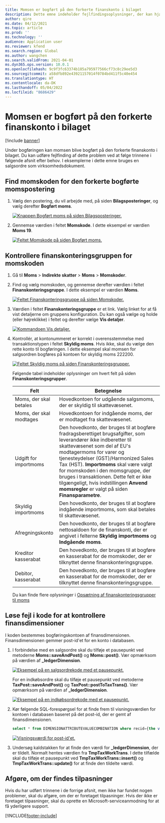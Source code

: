 ```yaml
---
title: Momsen er bogført på den forkerte finanskonto i bilaget
description: Dette emne indeholder fejlfindingsoplysninger, der kan hjælpe, når moms bogføres på den forkerte finanskonto i bilaget.
author: qire
ms.date: 04/12/2021
ms.topic: article
ms.prod: ''
ms.technology: ''
audience: Application user
ms.reviewer: kfend
ms.search.region: Global
ms.author: wangchen
ms.search.validFrom: 2021-04-01
ms.dyn365.ops.version: 10.0.1
ms.openlocfilehash: 9c9f3fc63374b185a795977566cf73c8c29ee5d3
ms.sourcegitcommit: a58dfb892e43921157014f0784bd411f5c40e454
ms.translationtype: HT
ms.contentlocale: da-DK
ms.lasthandoff: 05/04/2022
ms.locfileid: "8686429"
---
```

# <a name="tax-is-posted-to-the-wrong-ledger-account-in-the-voucher"></a>Momsen er bogført på den forkerte finanskonto i bilaget

[!include [banner](../includes/banner.md)]

Under bogføringen kan momsen blive bogført på den forkerte finanskonto i bilaget. Du kan udføre fejlfinding af dette problem ved at følge trinnene i følgende afsnit efter behov. I eksemplerne i dette emne bruges en salgsordre som virksomhedsdokument.

## <a name="find-the-tax-code-of-the-incorrectly-posted-tax-transaction"></a>Find momskoden for den forkerte bogførte momspostering

1. Vælg den postering, du vil arbejde med, på siden **Bilagsposteringer**, og vælg derefter **Bogført moms**.

    [![Knappen Bogført moms på siden Bilagsposteringer.](./media/tax-posted-to-wrong-ledger-account-Picture1.png)](./media/tax-posted-to-wrong-ledger-account-Picture1.png)

2. Gennemse værdien i feltet **Momskode**. I dette eksempel er værdien **Moms 19**.

    [![Feltet Momskode på siden Bogført moms.](./media/tax-posted-to-wrong-ledger-account-Picture2.png)](./media/tax-posted-to-wrong-ledger-account-Picture2.png)

## <a name="check-the-ledger-posting-group-of-the-tax-code"></a>Kontrollere finanskonteringsgruppen for momskoden

1. Gå til **Moms** \> **Indirekte skatter** \> **Moms** \> **Momskoder**.
2. Find og vælg momskoden, og gennemse derefter værdien i feltet **Finanskonteringsgruppe**. I dette eksempel er værdien **Moms**.

    [![Feltet Finanskonteringsgruppe på siden Momskoder.](./media/tax-posted-to-wrong-ledger-account-Picture3.png)](./media/tax-posted-to-wrong-ledger-account-Picture3.png)

3. Værdien i feltet **Finanskonteringsgruppe** er et link. Vælg linket for at få vist detaljerne om gruppens konfiguration. Du kan også vælge og holde (eller højreklikke) i feltet og derefter vælge **Vis detaljer**.

    [![Kommandoen Vis detaljer.](./media/tax-posted-to-wrong-ledger-account-Picture4.png)](./media/tax-posted-to-wrong-ledger-account-Picture4.png)

4. Kontrollér, at kontonummeret er korrekt i overensstemmelse med transaktionstypen i feltet **Skyldig moms**. Hvis ikke, skal du vælge den rette konto til bogføringen. I dette eksempel skal momsen for salgsordren bogføres på kontoen for skyldig moms 222200.

    [![Feltet Skyldig moms på siden Finanskonteringsgrupper.](./media/tax-posted-to-wrong-ledger-account-Picture5.png)](./media/tax-posted-to-wrong-ledger-account-Picture5.png)

    Følgende tabel indeholder oplysninger om hvert felt på siden **Finanskonteringsgrupper**.

    | Felt                  | Betegnelse |
    |------------------------|-------------|
    | Moms, der skal betales      | Hovedkontoen for udgående salgsmoms, der er skyldig til skattevæsenet. |
    | Moms, der skal modtages   | Hovedkontoen for indgående moms, der er modtaget fra skattevæsenet. |
    | Udgift for importmoms        | Den hovedkonto, der bruges til at bogføre fradragsberettiget brugsafgifter, som leverandører ikke indberetter til skattevæsenet som del af EU's modtagermoms for varer og tjenesteydelser (GST)/Harmonized Sales Tax (HST). **Importmoms** skal være valgt for momskoden i den momsgruppe, der bruges i transaktionen. Dette felt er ikke tilgængeligt, hvis indstillingen **Anvend momsregler** er valgt på siden **Finansparametre**. |
    | Skyldig importmoms        | Den hovedkonto, der bruges til at bogføre indgående importmoms, som skal betales til skattevæsenet. |
    | Afregningskonto     | Den hovedkonto, der bruges til at bogføre nettosaldoen for de finanskonti, der er angivet i felterne **Skyldig importmoms** og **Indgående moms**. |
    | Kreditor kasserabat   | Den hovedkonto, der bruges til at bogføre en kasserabat for de momskoder, der er tilknyttet denne finanskonteringsgruppe. |
    | Debitor, kasserabat | Den hovedkonto, der bruges til at bogføre en kasserabat for de momskoder, der er tilknyttet denne finanskonteringsgruppe. |

    Du kan finde flere oplysninger i [Opsætning af finanskonteringsgrupper til moms](tasks/set-up-ledger-posting-groups-sales-tax.md)

## <a name="debug-in-code-to-check-ledger-dimensions"></a>Løse fejl i kode for at kontrollere finansdimensioner

I koden bestemmes bogføringskontoen af finansdimensionen. Finansdimensionen gemmer post-id'et for en konto i databasen.

1. I forbindelse med en salgsordre skal du tilføje et pausepunkt ved metoderne **Moms::saveAndPost()** og **Moms::post()**. Vær opmærksom på værdien af **\_ledgerDimension**.

    [![Eksempel på en salgsordrekode med et pausepunkt.](./media/tax-posted-to-wrong-ledger-account-Picture6.png)](./media/tax-posted-to-wrong-ledger-account-Picture6.png)

    For en indkøbsordre skal du tilføje et pausepunkt ved metoderne **TaxPost::saveAndPost()** og **TaxPost::postToTaxTrans()**. Vær opmærksom på værdien af **\_ledgerDimension**.

    [![Eksempel på en indkøbsordrekode med et pausepunkt.](./media/tax-posted-to-wrong-ledger-account-Picture7.png)](./media/tax-posted-to-wrong-ledger-account-Picture7.png)

2. Kør følgende SQL-forespørgsel for at finde frem til visningsværdien for kontoen i databasen baseret på det post-id, der er gemt af finansdimensionen.

    ```sql
    select * from DIMENSIONATTRIBUTEVALUECOMBINATION where recid={the value of _ledgerDimension}
    ```

    [![Visningsværdi for post-id'et.](./media/tax-posted-to-wrong-ledger-account-Picture8.png)](./media/tax-posted-to-wrong-ledger-account-Picture8.png)

3. Undersøg kaldstakken for at finde den værdi for **_ledgerDimension**, der er tildelt. Normalt hentes værdien fra **TmpTaxWorkTrans**. I dette tilfælde skal du tilføje et pausepunkt ved **TmpTaxWorkTrans::insert()** og **TmpTaxWorkTrans::update()** for at finde den tildelte værdi.

## <a name="determine-whether-customization-exists"></a>Afgøre, om der findes tilpasninger

Hvis du har udført trinnene i de forrige afsnit, men ikke har fundet nogen problemer, skal du afgøre, om der er foretaget tilpasninger. Hvis der ikke er foretaget tilpasninger, skal du oprette en Microsoft-serviceanmodning for at få yderligere support.

[!INCLUDE[footer-include](../../includes/footer-banner.md)]
